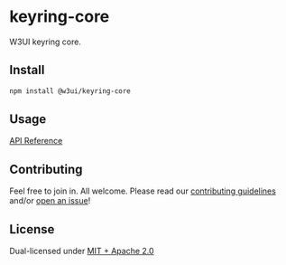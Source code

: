 # keyring-core

W3UI keyring core.

## Install

```sh
npm install @w3ui/keyring-core
```

## Usage

[API Reference](https://github.com/web3-storage/w3ui/blob/main/docs/keyring-core.md)

## Contributing

Feel free to join in. All welcome. Please read our [contributing guidelines](https://github.com/web3-storage/w3ui/blob/main/CONTRIBUTING.md) and/or [open an issue](https://github.com/web3-storage/w3ui/issues)!

## License

Dual-licensed under [MIT + Apache 2.0](https://github.com/web3-storage/w3ui/blob/main/LICENSE.md)
